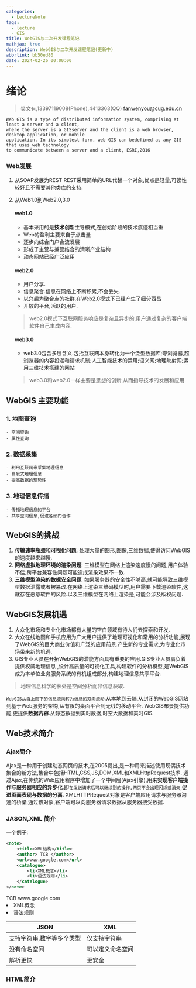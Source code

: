 ```yaml
---
categories:
  - LectureNote
tags:
  - lecture
  - GIS
title: WebGIS与二次开发课程笔记
mathjax: true
description: WebGIS与二次开发课程笔记(更新中)
abbrlink: bb50ed80
date: 2024-02-26 00:00:00
---
```

# 绪论
> 樊文有,13397119008(Phone),4413363(QQ)
> fanwenyou@cug.edu.cn

```
Web GIS is a type of distributed information system, comprising at least a server and a client,
where the server is a GISserver and the client is a web browser, desktop application, or mobile
application. In its simplest form, web GIS can bedefined as any GIS that uses web technology
to communicate between a server and a client, ESRI,2016
```
### Web发展
1. 从SOAP发展为REST
    REST采用简单的URL代替一个对象,优点是轻量,可读性较好且不需要其他类库的支持.
2. 从Web1.0到Web2.0,3.0
    #### web1.0
    - 基本采用的是**技术创新**主导模式,在创始阶段的技术痕迹相当重
    - Web的盈利主要来自于点击量
    - 逐步向综合门户合流发展
    - 形成了主营与兼营结合的清晰产业结构
    - 动态网站已经广泛应用
    #### web2.0
    - 用户分享.
    - 信息聚合.信息在网络上不断积累,不会丢失.
    - 以兴趣为聚合点的社群.在Web2.0模式下已经产生了细分西昌
    - 开放的平台,活跃的用户.
    > web2.0模式下互联网服务响应是复杂且异步的,用户通过复杂的客户端软件自己生成内容.

    #### web3.0
    - web3.0包含多层含义.包括互联网本身转化为一个泛型数据库;夸浏览器,超浏览器的内容投递和请求机制;人工智能技术的运用;语义网;地理映射网;运用三维技术搭建的网站
    > web3.0和web2.0一样主要是思想的创新,从而指导技术的发展和应用.

## WebGIS 主要功能
### 1. 地图查询
    - 空间查询
    - 属性查询
### 2. 数据采集
    - 利用互联网来采集地理信息
    - 自发式地理信息
    - 提高数据的现势性
### 3. 地理信息传播
    - 传播地理信息的平台
    - 共享空间信息,促进各部门合作
## WebGIS的挑战
1. **传输速率瓶颈和可视化问题**: 处理大量的图形,图像,三维数据,使得访问WebGIS的速度越来越慢.
2. **网络虚拟地理环境的渲染问题**: 三维模型在网络上渲染速度慢的问题,用户体验不佳;跨平台兼容性问题可能造成渲染效果不一致.
3. **三维模型渲染的数据安全问题**: 如果服务器的安全性不够高,就可能导致三维模型数据泄露或者被篡改.在网络上渲染三维码模型时,用户需要下载渲染软件,这就存在恶意软件的风险.以及三维模型在网络上渲染是,可能会涉及版权问题.
## WebGIS发展机遇
1. 大众化市场和专业化市场都有大量的空白领域有待人们去探索和开发.
2. 大众在线地图和手机应用为广大用户提供了地理可视化和常用的分析功能,展现了WebGIS的巨大商业价值和广泛的应用前景.产生新的专业需求,为专业化市场带来新的机遇.
3. GIS专业人员在开拓WebGIS的潜能方面具有重要的应用.GIS专业人员肩负着提供权威地理信息 ,设计高质量的可视化工具,构建软件的分析模型,是WebGIS成为本单位业务服务系统的有机组成部分,构建地理信息共享平台.
> 地理信息科学的长处是空间分析而非信息获取.

`WebGIS从自上而下的信息流向转为信息的双向流动`.从本地到云端,从封闭的WebGIS网站到基于Web服务的架构,从有限的桌面平台到无线的移动平台.
WebGIS布景提供功能,更提供**数据内容**.从静态数据到实时数据,时空大数据和实时GIS.

## Web技术简介
### Ajax简介
Ajax是一种用于创建动态网页的技术,在2005提出,是一种用来描述使用现偶技术集合的新方法,集合中包括HTML,CSS,JS,DOM,XML和XMLHttpRequest技术.
通过Ajax,在传统的Web应用程序中增加了一个中间层(Ajax引擎),用来**实现客户端操作与服务器相应的异步化**.即`在发送请求后可以继续别的操作,网页不会出现闪烁或消失`,**促进页面表现与数据的分离**.
XMLHTTPRequest对象是客户端应用请求与服务器沟通的桥梁,通过该对象,客户端可以向服务器请求数据从服务器接受数据.

### JASON,XML 简介
一个例子:
```XML
<note>
    <title>XML结构</title>
    <author> TCB </author>
    <url>www.google.com</url>
    <catalogue>
        <li>XML概念</li>
        <li>语法规则</li>
    </catalogue>
</note>
```

<note>
    <title>XML结构</title>
    <author> TCB </author>
    <url>www.google.com</url>
    <catalogue>
        <li>XML概念</li>
        <li>语法规则</li>
    </catalogue>
</note>

| JSON | XML | 
| -- | -- |
| 支持字符串,数字等多个类型 | 仅支持字符串 |
| 没有命名空间 | 可以定义命名空间 |
| 解析更快 | 更安全|

### HTML简介